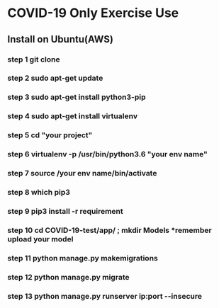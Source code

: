 # COVID-19 Only Exercise Use

## Install on Ubuntu(AWS)

### step 1 git clone

### step 2 sudo apt-get update

### step 3 sudo apt-get install python3-pip

### step 4 sudo apt-get install virtualenv

### step 5 cd "your project"

### step 6 virtualenv -p /usr/bin/python3.6 "your env name"

### step 7 source /your env name/bin/activate

### step 8 which pip3

### step 9 pip3 install -r requirement

### step 10 cd COVID-19-test/app/ ; mkdir Models  *remember upload your model

### step 11 python manage.py makemigrations

### step 12 python manage.py migrate

### step 13 python manage.py runserver ip:port --insecure


